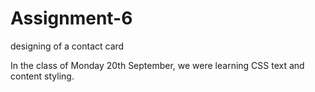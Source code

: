 # Assignment-6
designing of a contact card

In the class of Monday 20th September, we were learning CSS text and content styling. 

